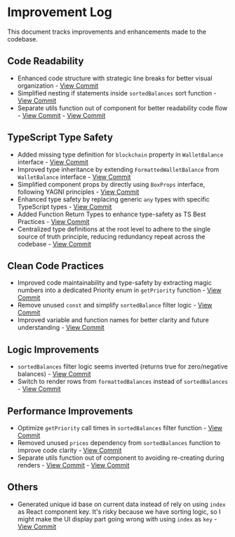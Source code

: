 # Improvement Log
This document tracks improvements and enhancements made to the codebase.

## Code Readability
- Enhanced code structure with strategic line breaks for better visual organization - [View Commit](https://github.com/lmint3010/99tech-code-challenge/commit/3fd80c7b0a0512d2a1a5197d24300ce0da17ac9c)
- Simplified nesting if statements inside `sortedBalances` sort function - [View Commit](https://github.com/lmint3010/99tech-code-challenge/commit/1740cd50ba8d7edf06fa7ecc9e170df9c6cff7f9)
- Separate utils function out of component for better readability code flow - [View Commit](https://github.com/lmint3010/99tech-code-challenge/commit/245016e40ba17b07aa6cb02acbbc93ca44fd08b8) - [View Commit](https://github.com/lmint3010/99tech-code-challenge/commit/f1ac9a69bd885c343614584c0b05bb5ea4c4acde)

## TypeScript Type Safety
- Added missing type definition for `blockchain` property in `WalletBalance` interface - [View Commit](https://github.com/lmint3010/99tech-code-challenge/commit/bbb112da9f4bfd7dbe7e5a7e116d97616c338d06)
- Improved type inheritance by extending `FormattedWalletBalance` from `WalletBalance` interface - [View Commit](https://github.com/lmint3010/99tech-code-challenge/commit/bbb112da9f4bfd7dbe7e5a7e116d97616c338d06)
- Simplified component props by directly using `BoxProps` interface, following YAGNI principles - [View Commit](https://github.com/lmint3010/99tech-code-challenge/commit/bbb112da9f4bfd7dbe7e5a7e116d97616c338d06)
- Enhanced type safety by replacing generic `any` types with specific TypeScript types - [View Commit](https://github.com/lmint3010/99tech-code-challenge/commit/bbb112da9f4bfd7dbe7e5a7e116d97616c338d06)
- Added Function Return Types to enhance type-safety as TS Best Practices - [View Commit](https://github.com/lmint3010/99tech-code-challenge/commit/1e75f86576f186866b2a343672e58f40ec181f5d)
- Centralized type definitions at the root level to adhere to the single source of truth principle, reducing redundancy repeat across the codebase - [View Commit](https://github.com/lmint3010/99tech-code-challenge/commit/1e75f86576f186866b2a343672e58f40ec181f5d)

## Clean Code Practices
- Improved code maintainability and type-safety by extracting magic numbers into a dedicated Priority enum in `getPriority` function - [View Commit](https://github.com/lmint3010/99tech-code-challenge/commit/1707e1042dab7dacbf301842f35c4e051bb284a2)
- Remove unused `const` and simplify `sortedBalance` filter logic - [View Commit](https://github.com/lmint3010/99tech-code-challenge/commit/1707e1042dab7dacbf301842f35c4e051bb284a2)
- Improved variable and function names for better clarity and future understanding - [View Commit](https://github.com/lmint3010/99tech-code-challenge/commit/fd0f1de7fe349f94695cb5e2e8604e96663ec5fe)

## Logic Improvements
- `sortedBalances` filter logic seems inverted (returns true for zero/negative balances) - [View Commit](https://github.com/lmint3010/99tech-code-challenge/commit/fd4f75cf46014ab6738ece0edf873e47b68cab06)
- Switch to render rows from `formattedBalances` instead of `sortedBalances` - [View Commit](https://github.com/lmint3010/99tech-code-challenge/commit/1e75f86576f186866b2a343672e58f40ec181f5d)

## Performance Improvements
- Optimize `getPriority` call times in `sortedBalances` filter function - [View Commit](https://github.com/lmint3010/99tech-code-challenge/commit/fd4f75cf46014ab6738ece0edf873e47b68cab06)
- Removed unused `prices` dependency from `sortedBalances` function to improve code clarity - [View Commit](https://github.com/lmint3010/99tech-code-challenge/commit/1740cd50ba8d7edf06fa7ecc9e170df9c6cff7f9)
- Separate utils function out of component to avoiding re-creating during renders - [View Commit](https://github.com/lmint3010/99tech-code-challenge/commit/245016e40ba17b07aa6cb02acbbc93ca44fd08b8) - [View Commit](https://github.com/lmint3010/99tech-code-challenge/commit/f1ac9a69bd885c343614584c0b05bb5ea4c4acde)

## Others
- Generated unique id base on current data instead of rely on using `index` as React component key. It's risky because we have sorting logic, so I might make the UI display part going wrong with using `index` as `key` - [View Commit](https://github.com/lmint3010/99tech-code-challenge/commit/952654a413adfeaa7e8eb81daed1de2200c4fada)